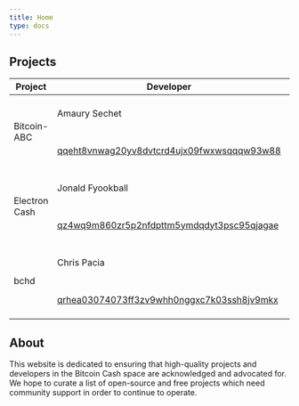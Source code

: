 ```yaml
---
title: Home
type: docs
---
```

<script src="https://code.jquery.com/jquery-3.3.1.min.js" integrity="sha256-FgpCb/KJQlLNfOu91ta32o/NMZxltwRo8QtmkMRdAu8=" crossorigin="anonymous"></script>

## Projects

<table>
<thead>
<tr>
    <th rowspan="2">Project</th>
    <th>Developer</th>
    <th>QR Code</th>
    <th></th>
</tr>
</thead>
<tbody>
<!--- Bitcoin ABC ---> 
<tr>
    <td rowspan="2">
    Bitcoin-ABC
    </td>
    <td>
        Amaury Sechet
    </td>
    <td rowspan="2">
        <img src="abc-addr.png" height="128"/>
    </td>
    <td rowspan="2">
        <button class="badger-button button button--rayen button--border-thick button--text-thick button--size-m" data-text="Donate $1" data-to="bitcoincash:qqeht8vnwag20yv8dvtcrd4ujx09fwxwsqqqw93w88" data-satoshis="600000"><span>Donate</span></button>
    </td>
</tr>
<tr>
    <td>
        <a href="https://blockdozer.com/address/qqeht8vnwag20yv8dvtcrd4ujx09fwxwsqqqw93w88">
        qqeht8vnwag20yv8dvtcrd4ujx09fwxwsqqqw93w88
        </a>
    </td>
</tr>
<!--- Electron Cash ---> 
<tr>
    <td rowspan="2">
        Electron Cash
    </td>
    <td>
        Jonald Fyookball
    </td>
    <td rowspan="2">
        <img src="ec-addr.png" height="128"/>
    </td>
    <td rowspan="2">
        <button class="badger-button button button--rayen button--border-thick button--text-thick button--size-m" data-text="Donate $1" data-to="bitcoincash:qz4wq9m860zr5p2nfdpttm5ymdqdyt3psc95qjagae" data-satoshis="600000"><span>Donate</span></button>
    </td>
</tr>
<tr>
    <td>
        <a href="https://blockdozer.com/address/qz4wq9m860zr5p2nfdpttm5ymdqdyt3psc95qjagae">
        qz4wq9m860zr5p2nfdpttm5ymdqdyt3psc95qjagae
        </a>
    </td>
</tr>
<!--- bchd ---> 
<tr>
    <td rowspan="2">
        bchd
    </td>
    <td>
        Chris Pacia
    </td>
    <td rowspan="2">
        <img src="bchd-addr.png" height="128"/>
    </td>
    <td rowspan="2">
        <button class="badger-button button button--rayen button--border-thick button--text-thick button--size-m" data-text="Donate $1" data-to="bitcoincash:qrhea03074073ff3zv9whh0nggxc7k03ssh8jv9mkx" data-satoshis="600000"><span>Donate</span></button>
    </td>
</tr>
<tr>
    <td>
        <a href="https://blockdozer.com/address/qrhea03074073ff3zv9whh0nggxc7k03ssh8jv9mkx">
        qrhea03074073ff3zv9whh0nggxc7k03ssh8jv9mkx
        </a>
    </td>
</tr>
</tbody>
</table>

## About

This website is dedicated to ensuring that high-quality projects and developers in the Bitcoin Cash space are acknowledged and advocated for.  We
hope to curate a list of open-source and free projects which need community support in order to continue to operate.



<script>
// Tree fiddy
defaultDonation = 3.50;

function getBCHPrice () {
  return new Promise((resolve, reject) => {
    jQuery.getJSON('https://index-api.bitcoin.com/api/v0/cash/price/usd', function (result) {
      if (result.price != '') {
        var singleDollarValue = result.price / 100;
        var singleDollarSatoshis = 100000000 / singleDollarValue * defaultDonation;
        resolve(singleDollarSatoshis);
      } else {
        reject(new Error(result.error));
      }
    });
  });
};
jQuery(window).on('load', function(){ 
  getBCHPrice().then(function(res) {
    var badgerButtons = document.body.getElementsByClassName("badger-button")
    for (var i = 0; i < badgerButtons.length; i++) {
      var badgerButton = badgerButtons[i]
      badgerButton.addEventListener('click', function(event) {
        if (typeof web4bch !== 'undefined') {
          web4bch = new Web4Bch(web4bch.currentProvider)
          var txParams = {
            to: badgerButton.getAttribute("data-to"),
            from: web4bch.bch.defaultAccount,
            value: res
          }
          web4bch.bch.sendTransaction(txParams, (err, res) => {
            if (err) return
            var paywallId = badgerButton.getAttribute("data-paywall-id")
            if (paywallId) {
              var paywall = document.getElementById("paywall")
              paywall.style.display = "block"
            }
            var successCallback = badgerButton.getAttribute("data-success-callback")
            if (successCallback) {
              window[successCallback](res)
            }
          })
        } else {
          window.open('https://badgerwallet.cash')
        }
      })
    }
  });
});
</script>